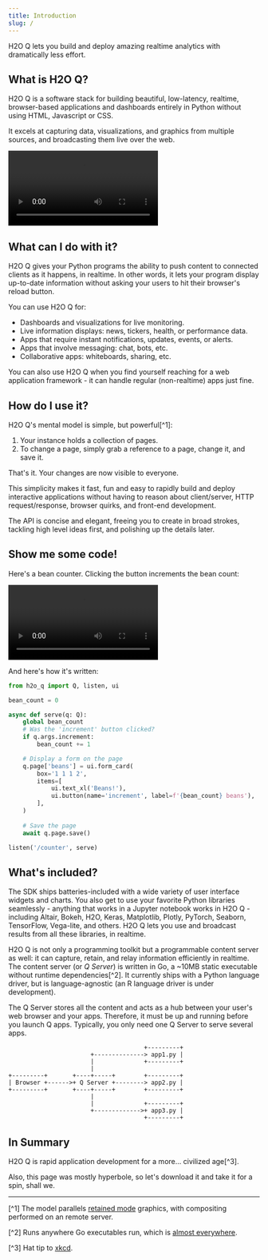 ```yaml
---
title: Introduction
slug: /
---
```


H2O Q lets you build and deploy amazing realtime analytics with dramatically less effort.

## What is H2O Q?

H2O Q is a software stack for building beautiful, low-latency, realtime, browser-based applications and dashboards entirely in Python without using HTML, Javascript or CSS.

It excels at capturing data, visualizations, and graphics from multiple sources, and broadcasting them live over the web.

<video controls loop><source src='assets/getting-started__dashboard.mp4' type='video/mp4'/></video>

## What can I do with it?

H2O Q gives your Python programs the ability to push content to connected clients as it happens, in realtime. In other words, it lets your program display up-to-date information without asking your users to hit their browser's reload button.

You can use H2O Q for:
- Dashboards and visualizations for live monitoring.
- Live information displays: news, tickers, health, or performance data.
- Apps that require instant notifications, updates, events, or alerts.
- Apps that involve messaging: chat, bots, etc.
- Collaborative apps: whiteboards, sharing, etc.

You can also use H2O Q when you find yourself reaching for a web application framework - it can handle regular (non-realtime) apps just fine.

## How do I use it?

H2O Q's mental model is simple, but powerful[^1]: 
1. Your instance holds a collection of pages.
2. To change a page, simply grab a reference to a page, change it, and save it. 

That's it. Your changes are now visible to everyone.

This simplicity makes it fast, fun and easy to rapidly build and deploy interactive applications without having to reason about client/server, HTTP request/response, browser quirks, and front-end development. 

The API is concise and elegant, freeing you to create in broad strokes, tackling high level ideas first, and polishing up the details later.

## Show me some code!

Here's a bean counter. Clicking the button increments the bean count:

<video controls loop><source src='assets/getting-started__beans.mp4' type='video/mp4'/></video>

And here's how it's written:

```py {8-9,16}
from h2o_q import Q, listen, ui

bean_count = 0

async def serve(q: Q):
    global bean_count
    # Was the 'increment' button clicked?
    if q.args.increment:
        bean_count += 1

    # Display a form on the page
    q.page['beans'] = ui.form_card(
        box='1 1 1 2',
        items=[
            ui.text_xl('Beans!'),
            ui.button(name='increment', label=f'{bean_count} beans'),
        ],
    )
    
    # Save the page
    await q.page.save()

listen('/counter', serve)
```

## What's included?

The SDK ships batteries-included with a wide variety of user interface widgets and charts. You also get to use your favorite Python libraries seamlessly - anything that works in a Jupyter notebook works in H2O Q - including Altair, Bokeh, H2O, Keras, Matplotlib, Plotly, PyTorch, Seaborn, TensorFlow, Vega-lite, and others. H2O Q lets you use and broadcast results from all these libraries, in realtime.

H2O Q is not only a programming toolkit but a programmable content server  as well: it can capture, retain, and relay information efficiently in realtime. The content server (or *Q Server*) is written in Go, a ~10MB static executable without runtime dependencies[^2]. It currently ships with a Python language driver, but is language-agnostic (an R language driver is under development).

The Q Server stores all the content and acts as a hub between your user's web browser and your apps. Therefore, it must be up and running before you launch Q apps. Typically, you only need one Q Server to serve several apps.

``` 
                                      +---------+
                       +--------------> app1.py |
                       |              +---------+
                       |
+---------+       +----+-----+        +---------+
| Browser +------>+ Q Server +--------> app2.py |
+---------+       +----+-----+        +---------+
                       |
                       |              +---------+
                       +------------->+ app3.py |
                                      +---------+

```




## In Summary

H2O Q is rapid application development for a more... civilized age[^3].

Also, this page was mostly hyperbole, so let's download it and take it for a spin, shall we.

---

[^1] The model parallels [retained mode](https://en.wikipedia.org/wiki/Retained_mode) graphics, with compositing performed on an remote server.

[^2] Runs anywhere Go executables run, which is [almost everywhere](https://gist.github.com/asukakenji/f15ba7e588ac42795f421b48b8aede63).

[^3] Hat tip to [xkcd](https://xkcd.com/297/).
